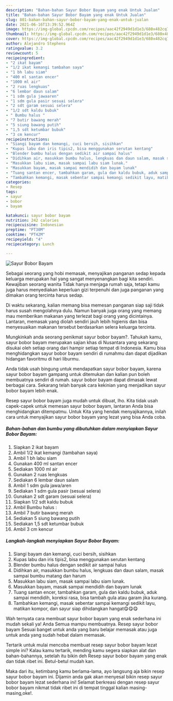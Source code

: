 ```yaml
---
description: "Bahan-bahan Sayur Bobor Bayam yang enak Untuk Jualan"
title: "Bahan-bahan Sayur Bobor Bayam yang enak Untuk Jualan"
slug: 801-bahan-bahan-sayur-bobor-bayam-yang-enak-untuk-jualan
date: 2021-06-16T13:39:52.964Z
image: https://img-global.cpcdn.com/recipes/aac42f2949d1d1e3/680x482cq70/sayur-bobor-bayam-foto-resep-utama.jpg
thumbnail: https://img-global.cpcdn.com/recipes/aac42f2949d1d1e3/680x482cq70/sayur-bobor-bayam-foto-resep-utama.jpg
cover: https://img-global.cpcdn.com/recipes/aac42f2949d1d1e3/680x482cq70/sayur-bobor-bayam-foto-resep-utama.jpg
author: Alejandro Stephens
ratingvalue: 3.2
reviewcount: 5
recipeingredient:
- "2 ikat bayam"
- "1/2 ikat kemangi tambahan saya"
- "1 bh labu siam"
- "400 ml santan encer"
- "1000 ml air"
- "2 ruas lengkuas"
- "6 lembar daun salam"
- "1 sdm gula jawaaren"
- "1 sdm gula pasir sesuai selera"
- "2 sdt garam sesuai selera"
- "1/2 sdt kaldu bubuk"
- " Bumbu halus "
- "7 butir bawang merah"
- "5 siung bawang putih"
- "1,5 sdt ketumbar bubuk"
- "3 cm kencur"
recipeinstructions:
- "Siangi bayam dan kemangi, cuci bersih, sisihkan"
- "Kupas labu dan iris tipis2, bisa menggunakan serutan kentang"
- "Blender bumbu halus dengan sedikit air sampai halus"
- "Didihkan air, masukkan bumbu halus, lengkuas dan daun salam, masak sampai bumbu matang dan harum"
- "Masukkan labu siam, masak sampai labu siam lunak."
- "Masukkan bayam, masak sampai mendidih dan bayam lunak"
- "Tuang santan encer, tambahkan garam, gula dan kaldu bubuk, aduk sampai mendidih, koreksi rasa, bisa tambah gula atau garam jika kurang."
- "Tambahkan kemangi, masak sebentar sampai kemangi sedikit layu, matikan kompor, dan sayur siap dihidangkan hangat😋😋😋"
categories:
- Resep
tags:
- sayur
- bobor
- bayam

katakunci: sayur bobor bayam 
nutrition: 242 calories
recipecuisine: Indonesian
preptime: "PT30M"
cooktime: "PT42M"
recipeyield: "4"
recipecategory: Lunch

---
```



![Sayur Bobor Bayam](https://img-global.cpcdn.com/recipes/aac42f2949d1d1e3/680x482cq70/sayur-bobor-bayam-foto-resep-utama.jpg)

Sebagai seorang yang hobi memasak, menyajikan panganan sedap kepada keluarga merupakan hal yang sangat menyenangkan bagi kita sendiri. Kewajiban seorang  wanita Tidak hanya menjaga rumah saja, tetapi kamu juga harus menyediakan keperluan gizi terpenuhi dan juga panganan yang dimakan orang tercinta harus sedap.

Di waktu  sekarang, kalian memang bisa memesan panganan siap saji tidak harus susah mengolahnya dulu. Namun banyak juga orang yang memang mau memberikan makanan yang terlezat bagi orang yang dicintainya. Lantaran, memasak yang diolah sendiri jauh lebih higienis dan bisa menyesuaikan makanan tersebut berdasarkan selera keluarga tercinta. 



Mungkinkah anda seorang penikmat sayur bobor bayam?. Tahukah kamu, sayur bobor bayam merupakan sajian khas di Nusantara yang sekarang disukai oleh setiap orang dari hampir setiap tempat di Indonesia. Kamu bisa menghidangkan sayur bobor bayam sendiri di rumahmu dan dapat dijadikan hidangan favoritmu di hari liburmu.

Anda tidak usah bingung untuk mendapatkan sayur bobor bayam, karena sayur bobor bayam gampang untuk ditemukan dan kalian pun boleh membuatnya sendiri di rumah. sayur bobor bayam dapat dimasak lewat berbagai cara. Sekarang telah banyak cara kekinian yang menjadikan sayur bobor bayam lebih enak.

Resep sayur bobor bayam juga mudah untuk dibuat, lho. Kita tidak usah capek-capek untuk memesan sayur bobor bayam, lantaran Anda bisa menghidangkan ditempatmu. Untuk Kita yang hendak menyajikannya, inilah cara untuk menyajikan sayur bobor bayam yang lezat yang bisa Anda coba.

<!--inarticleads1-->

##### Bahan-bahan dan bumbu yang dibutuhkan dalam menyiapkan Sayur Bobor Bayam:

1. Siapkan 2 ikat bayam
1. Ambil 1/2 ikat kemangi (tambahan saya)
1. Ambil 1 bh labu siam
1. Gunakan 400 ml santan encer
1. Sediakan 1000 ml air
1. Gunakan 2 ruas lengkuas
1. Sediakan 6 lembar daun salam
1. Ambil 1 sdm gula jawa/aren
1. Sediakan 1 sdm gula pasir (sesuai selera)
1. Gunakan 2 sdt garam (sesuai selera)
1. Siapkan 1/2 sdt kaldu bubuk
1. Ambil  Bumbu halus :
1. Ambil 7 butir bawang merah
1. Sediakan 5 siung bawang putih
1. Sediakan 1,5 sdt ketumbar bubuk
1. Ambil 3 cm kencur




<!--inarticleads2-->

##### Langkah-langkah menyiapkan Sayur Bobor Bayam:

1. Siangi bayam dan kemangi, cuci bersih, sisihkan
1. Kupas labu dan iris tipis2, bisa menggunakan serutan kentang
1. Blender bumbu halus dengan sedikit air sampai halus
1. Didihkan air, masukkan bumbu halus, lengkuas dan daun salam, masak sampai bumbu matang dan harum
1. Masukkan labu siam, masak sampai labu siam lunak.
1. Masukkan bayam, masak sampai mendidih dan bayam lunak
1. Tuang santan encer, tambahkan garam, gula dan kaldu bubuk, aduk sampai mendidih, koreksi rasa, bisa tambah gula atau garam jika kurang.
1. Tambahkan kemangi, masak sebentar sampai kemangi sedikit layu, matikan kompor, dan sayur siap dihidangkan hangat😋😋😋




Wah ternyata cara membuat sayur bobor bayam yang enak sederhana ini mudah sekali ya! Anda Semua mampu membuatnya. Resep sayur bobor bayam Sesuai banget untuk anda yang baru belajar memasak atau juga untuk anda yang sudah hebat dalam memasak.

Tertarik untuk mulai mencoba membuat resep sayur bobor bayam lezat simple ini? Kalau kamu tertarik, mending kamu segera siapkan alat dan bahan-bahannya, setelah itu bikin deh Resep sayur bobor bayam yang enak dan tidak ribet ini. Betul-betul mudah kan. 

Maka dari itu, ketimbang kamu berlama-lama, ayo langsung aja bikin resep sayur bobor bayam ini. Dijamin anda gak akan menyesal bikin resep sayur bobor bayam lezat sederhana ini! Selamat berkreasi dengan resep sayur bobor bayam nikmat tidak ribet ini di tempat tinggal kalian masing-masing,oke!.

